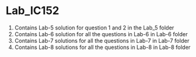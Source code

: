 # Lab_IC152

1. Contains Lab-5 solution for question 1 and 2 in the Lab_5 folder
2. Contains Lab-6 solution for all the questions in Lab-6 in Lab-6 folder
3. Contains Lab-7 solutions for all the questions in Lab-7 in Lab-7 folder
4. Contains Lab-8 solutions for all the questions in Lab-8 in Lab-8 folder
